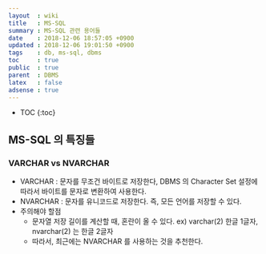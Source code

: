 ```yaml
---
layout  : wiki
title   : MS-SQL
summary : MS-SQL 관련 용어들
date    : 2018-12-06 18:57:05 +0900
updated : 2018-12-06 19:01:50 +0900
tags    : db, ms-sql, dbms
toc     : true
public  : true
parent  : DBMS
latex   : false
adsense : true
---
```

* TOC
{:toc}

## MS-SQL 의 특징들

### VARCHAR vs NVARCHAR

* VARCHAR : 문자를 무조건 바이트로 저장한다, DBMS 의 Character Set 설정에 따라서 바이트를 문자로 변환하여 사용한다.
* NVARCHAR : 문자를 유니코드로 저장한다. 즉, 모든 언어를 저장할 수 있다.
* 주의해야 할점
	* 문자열 저장 길이를 계산할 때, 혼란이 올 수 있다. ex) varchar(2) 한글 1글자, nvarchar(2) 는 한글 2글자 
	* 따라서, 최근에는 NVARCHAR 를 사용하는 것을 추천한다.
